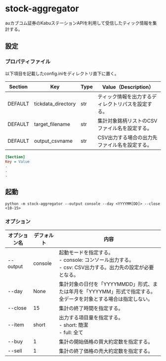 # stock-aggregator
auカブコム証券のKabuステーションAPIを利用して受信したティック情報を集計する。

## 設定
### プロパティファイル
以下項目を記載したconfig.iniをディレクトリ直下に置く。

| Section | Key | Type | Value（Description） |
| --- | --- | --- | --- |
| DEFAULT | tickdata_directory | str | ティック情報を出力するディレクトリパスを設定する。 |
| DEFAULT | target_filename | str | 集計対象銘柄リストのCSVファイル名を設定する。 |
| DEFAULT | output_csvname | str | CSV出力する場合の出力先ファイル名を設定する。 |

``` ini
[Section]
Key = Value
.
.
.
```
## 起動
``` shell
python -m stock-aggregator --output console --day <YYYYMM[DD]> --close <10-15>
```
### オプション
| オプション名 | デフォルト | 内容 |
| --- | --- | --- |
| --output | console | 起動モードを指定する。<br> - console: コンソール出力する。 <br> - csv: CSV出力する。出力先の設定が必要となる。 |
| --day | None | 集計対象の日付を「YYYYMMDD」形式、または年月を「YYYYMM」形式で指定する。<br>全データを対象とする場合は指定しない。 |
| --close | 15 | 集計の終了時間を指定する。 |
| --item | short | 出力する項目量を指定する。<br> - short: 簡潔<br> - full: 全て |
| --buy | 1 | 集計の開始価格の買大約定数を指定する。 |
| --sell | 1 | 集計の終了価格の売大約定数を指定する。 |
